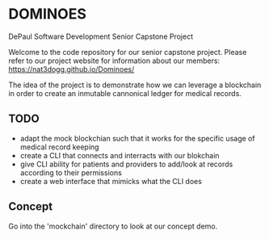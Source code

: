 # DOMINOES
DePaul Software Development Senior Capstone Project

Welcome to the code repository for our senior capstone project.
Please refer to our project website for information about our members:
https://nat3dogg.github.io/Dominoes/

The idea of the project is to demonstrate how we can leverage a blockchain in order to create an inmutable cannonical ledger for medical records.

## TODO
- adapt the mock blockchian such that it works for the specific usage of medical record keeping
- create a CLI that connects and interracts with our blokchain
- give CLI ability for patients and providers to add/look at records according to their permissions
- create a web interface that mimicks what the CLI does

## Concept
Go into the 'mockchain' directory to look at our concept demo.
